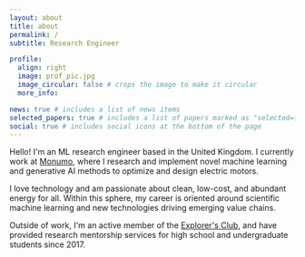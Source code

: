 ```yaml
---
layout: about
title: about
permalink: /
subtitle: Research Engineer

profile:
  align: right
  image: prof_pic.jpg
  image_circular: false # crops the image to make it circular
  more_info: 

news: true # includes a list of news items
selected_papers: true # includes a list of papers marked as "selected={true}"
social: true # includes social icons at the bottom of the page
---
```


Hello! I'm an ML research engineer based in the United Kingdom. I currently work at [Monumo](https://monumo.com), where I research and implement novel machine learning and generative AI methods to optimize and design electric motors. 

I love technology and am passionate about clean, low-cost, and abundant energy for all. Within this sphere, my career is oriented around scientific machine learning and new technologies driving emerging value chains. 

Outside of work, I'm an active member of the [Explorer's Club](https://www.explorers.org), and have provided research mentorship services for high school and undergraduate students since 2017. 

<!-- Check out my [blog](https://chris-hull.com/blog/), where I am starting to learn in public.  -->

<!-- 
Chris Hull is an Energy Systems engineer affiliated with the [Energy and Power Group (EPG)](https://epg.eng.ox.ac.uk) at the University of Oxford, where he researches the electrification of public transportation systems in Sub-Saharan Africa under Professor Malcolm McCulloch. He previously studied environmental economics at Stanford University, and is focused on developing solutions for achieving net-zero in an economically feasible way. Chris is driven by his passion for cutting-edge technological and market solutions that enable clean, low-cost, and abundant energy for all. 

Chris has been involved in engineering and economic research on four different continents since 2018, and looks forward to continuing to work on the world's most pressing problems with the world's brightest minds. He is excited about possibilities for new technologies to drive emerging value chains.  -->

            
<!-- 
Write your biography here. Tell the world about yourself. Link to your favorite [subreddit](http://reddit.com). You can put a picture in, too. The code is already in, just name your picture `prof_pic.jpg` and put it in the `img/` folder.

Put your address / P.O. box / other info right below your picture. You can also disable any of these elements by editing `profile` property of the YAML header of your `_pages/about.md`. Edit `_bibliography/papers.bib` and Jekyll will render your [publications page](/al-folio/publications/) automatically.

Link to your social media connections, too. This theme is set up to use [Font Awesome icons](https://fontawesome.com/) and [Academicons](https://jpswalsh.github.io/academicons/), like the ones below. Add your Facebook, Twitter, LinkedIn, Google Scholar, or just disable all of them. -->
